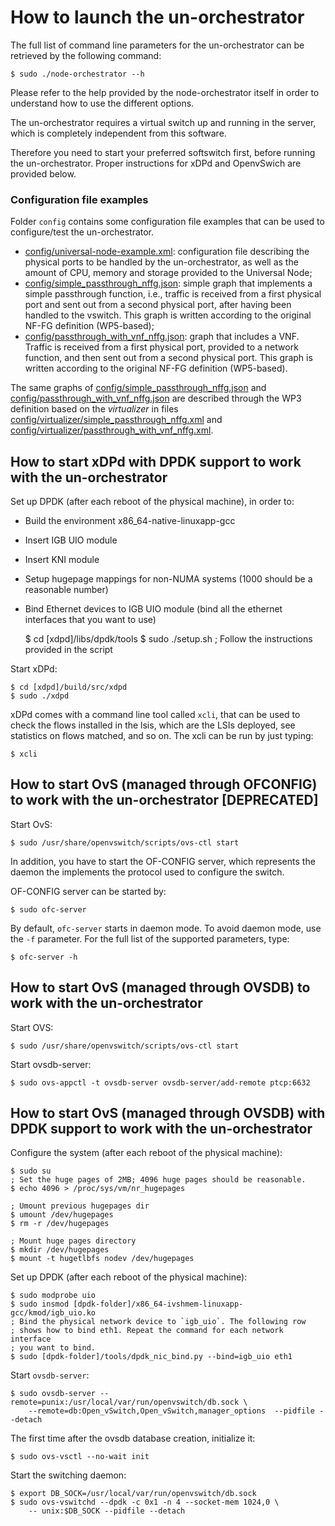 # How to launch the un-orchestrator

The full list of command line parameters for the un-orchestrator can be
retrieved by the following command:

    $ sudo ./node-orchestrator --h

Please refer to the help provided by the node-orchestrator itself in order to
understand how to use the different options.

The un-orchestrator requires a virtual switch up and running in the server,
which is completely independent from this software.

Therefore you need to start your preferred softswitch first, before running
the un-orchestrator. Proper instructions for xDPd and OpenvSwich are provided
below.


### Configuration file examples

Folder `config` contains some configuration file examples that can be used
to configure/test the un-orchestrator.

  * [config/universal-node-example.xml](config/universal-node-example.xml):
    configuration file describing the physical ports to be handled by the
    un-orchestrator, as well as the amount of CPU, memory and storage provided
    to the Universal Node;
  * [config/simple_passthrough_nffg.json](config/simple_passthrough_nffg.json):
    simple graph that implements a simple passthrough function, i.e., traffic is
    received from a first physical port and sent out from a second physical port,
    after having been handled to the vswitch. This graph is written according to
    the original NF-FG definition (WP5-based);
  * [config/passthrough_with_vnf_nffg.json](config/passthrough_with_vnf_nffg.json):
    graph that includes a VNF. Traffic is received from a first physical port, provided
    to a network function, and then sent out from a second physical port. This graph
    is written according to the original NF-FG definition (WP5-based).

The same graphs of [config/simple_passthrough_nffg.json](config/simple_passthrough_nffg.json)
and [config/passthrough_with_vnf_nffg.json](config/passthrough_with_vnf_nffg.json) are described
through the WP3 definition based on the *virtualizer* in files [config/virtualizer/simple_passthrough_nffg.xml](config/virtualizer/simple_passthrough_nffg.xml) and [config/virtualizer/passthrough_with_vnf_nffg.xml](config/virtualizer/passthrough_with_vnf_nffg.xml).

## How to start xDPd with DPDK support to work with the un-orchestrator

Set up DPDK (after each reboot of the physical machine), in order to:

  * Build the environment x86_64-native-linuxapp-gcc
  * Insert IGB UIO module
  * Insert KNI module
  * Setup hugepage mappings for non-NUMA systems (1000 should be a reasonable
    number)
  * Bind Ethernet devices to IGB UIO module (bind all the ethernet interfaces
    that you want to use)

	$ cd [xdpd]/libs/dpdk/tools
	$ sudo ./setup.sh
	; Follow the instructions provided in the script


Start xDPd:

	$ cd [xdpd]/build/src/xdpd
	$ sudo ./xdpd

xDPd comes with a command line tool called `xcli`, that can be used to check
the  flows installed in the lsis, which are the LSIs deployed, see statistics
on flows matched, and so on. The xcli can be run by just typing:

    $ xcli

## How to start OvS (managed through OFCONFIG) to work with the un-orchestrator [DEPRECATED]

Start OvS:

    $ sudo /usr/share/openvswitch/scripts/ovs-ctl start

In addition, you have to start the OF-CONFIG server, which represents the
daemon the implements the protocol used to configure the switch.

OF-CONFIG server can be started by:

    $ sudo ofc-server

By default, `ofc-server` starts in daemon mode. To avoid daemon mode, use the
`-f` parameter.
For the full list of the supported parameters, type:

    $ ofc-server -h


## How to start OvS (managed through OVSDB) to work with the un-orchestrator

Start OVS:

    $ sudo /usr/share/openvswitch/scripts/ovs-ctl start

Start ovsdb-server:

    $ sudo ovs-appctl -t ovsdb-server ovsdb-server/add-remote ptcp:6632

## How to start OvS (managed through OVSDB) with DPDK support to work with the un-orchestrator

Configure the system (after each reboot of the physical machine):

    $ sudo su
    ; Set the huge pages of 2MB; 4096 huge pages should be reasonable.
    $ echo 4096 > /proc/sys/vm/nr_hugepages

    ; Umount previous hugepages dir
    $ umount /dev/hugepages
    $ rm -r /dev/hugepages

    ; Mount huge pages directory
    $ mkdir /dev/hugepages
    $ mount -t hugetlbfs nodev /dev/hugepages

Set up DPDK (after each reboot of the physical machine):

    $ sudo modprobe uio
    $ sudo insmod [dpdk-folder]/x86_64-ivshmem-linuxapp-gcc/kmod/igb_uio.ko
    ; Bind the physical network device to `igb_uio`. The following row
    ; shows how to bind eth1. Repeat the command for each network interface
    ; you want to bind.
    $ sudo [dpdk-folder]/tools/dpdk_nic_bind.py --bind=igb_uio eth1

Start `ovsdb-server`:

    $ sudo ovsdb-server --remote=punix:/usr/local/var/run/openvswitch/db.sock \
        --remote=db:Open_vSwitch,Open_vSwitch,manager_options  --pidfile --detach

The first time after the ovsdb database creation, initialize it:

    $ sudo ovs-vsctl --no-wait init

Start the switching daemon:

    $ export DB_SOCK=/usr/local/var/run/openvswitch/db.sock
    $ sudo ovs-vswitchd --dpdk -c 0x1 -n 4 --socket-mem 1024,0 \
        -- unix:$DB_SOCK --pidfile --detach

